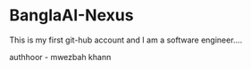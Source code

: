 # BanglaAI-Nexus
This is my first git-hub account and I am a software engineer....

authhoor - mwezbah khann 
